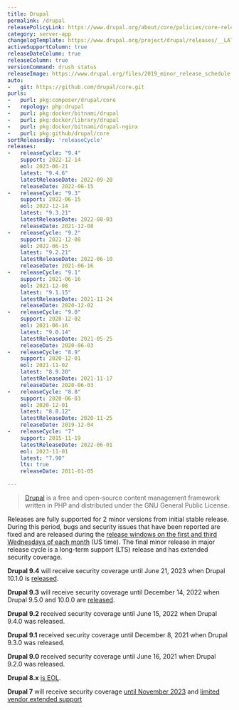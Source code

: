 ```yaml
---
title: Drupal
permalink: /drupal
releasePolicyLink: https://www.drupal.org/about/core/policies/core-release-cycles/schedule
category: server-app
changelogTemplate: https://www.drupal.org/project/drupal/releases/__LATEST__
activeSupportColumn: true
releaseDateColumn: true
releaseColumn: true
versionCommand: drush status
releaseImage: https://www.drupal.org/files/2019_minor_release_schedule.png
auto:
-   git: https://github.com/drupal/core.git
purls:
-   purl: pkg:composer/drupal/core
-   repology: php:drupal
-   purl: pkg:docker/bitnami/drupal
-   purl: pkg:docker/library/drupal
-   purl: pkg:docker/bitnami/drupal-nginx
-   purl: pkg:github/drupal/core
sortReleasesBy: 'releaseCycle'
releases:
-   releaseCycle: "9.4"
    support: 2022-12-14
    eol: 2023-06-21
    latest: "9.4.6"
    latestReleaseDate: 2022-09-20
    releaseDate: 2022-06-15
-   releaseCycle: "9.3"
    support: 2022-06-15
    eol: 2022-12-14
    latest: "9.3.21"
    latestReleaseDate: 2022-08-03
    releaseDate: 2021-12-08
-   releaseCycle: "9.2"
    support: 2021-12-08
    eol: 2022-06-15
    latest: "9.2.21"
    latestReleaseDate: 2022-06-10
    releaseDate: 2021-06-16
-   releaseCycle: "9.1"
    support: 2021-06-16
    eol: 2021-12-08
    latest: "9.1.15"
    latestReleaseDate: 2021-11-24
    releaseDate: 2020-12-02
-   releaseCycle: "9.0"
    support: 2020-12-02
    eol: 2021-06-16
    latest: "9.0.14"
    latestReleaseDate: 2021-05-25
    releaseDate: 2020-06-03
-   releaseCycle: "8.9"
    support: 2020-12-01
    eol: 2021-11-02
    latest: "8.9.20"
    latestReleaseDate: 2021-11-17
    releaseDate: 2020-06-03
-   releaseCycle: "8.8"
    support: 2020-06-03
    eol: 2020-12-01
    latest: "8.8.12"
    latestReleaseDate: 2020-11-25
    releaseDate: 2019-12-04
-   releaseCycle: "7"
    support: 2015-11-19
    latestReleaseDate: 2022-06-01
    eol: 2023-11-01
    latest: "7.90"
    lts: true
    releaseDate: 2011-01-05

---
```


> [Drupal](https://www.drupal.org/) is a free and open-source content management framework written in PHP and distributed under the GNU General Public License.

Releases are fully supported for 2 minor versions from initial stable release. During this period, bugs and security issues that have been reported are fixed and are released during the [release windows on the first and third Wednesdays of each month](https://www.drupal.org/about/core/policies/core-release-cycles/schedule#windows) (US time). The final minor release in major release cycle is a long-term support (LTS) release and has extended security coverage.

**Drupal 9.4** will receive security coverage until June 21, 2023 when Drupal 10.1.0 is [released](https://www.drupal.org/about/core/policies/core-release-cycles/schedule#next).

**Drupal 9.3** will receive security coverage until December 14, 2022 when Drupal 9.5.0 and 10.0.0 are [released](https://www.drupal.org/about/core/policies/core-release-cycles/schedule#current).

**Drupal 9.2** received security coverage until June 15, 2022 when Drupal 9.4.0 was released.

**Drupal 9.1** received security coverage until December 8, 2021 when Drupal 9.3.0 was released.

**Drupal 9.0** received security coverage until June 16, 2021 when Drupal 9.2.0 was released.

**Drupal 8.x** [is EOL](https://www.drupal.org/about/core/policies/core-release-cycles/schedule#drupal-8-eol).

**Drupal 7** will receive security coverage [until November 2023](https://www.drupal.org/about/core/policies/core-release-cycles/schedule#drupal-7-eol) and [limited vendor extended support](https://www.drupal.org/project/d7es)
